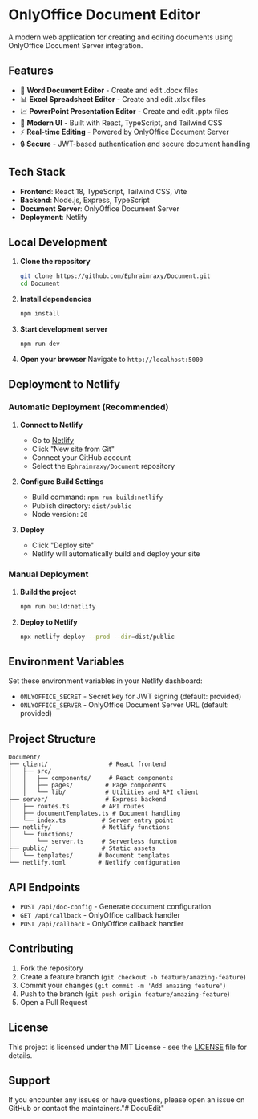 # OnlyOffice Document Editor

A modern web application for creating and editing documents using OnlyOffice Document Server integration.

## Features

- 📝 **Word Document Editor** - Create and edit .docx files
- 📊 **Excel Spreadsheet Editor** - Create and edit .xlsx files  
- 📈 **PowerPoint Presentation Editor** - Create and edit .pptx files
- 🎨 **Modern UI** - Built with React, TypeScript, and Tailwind CSS
- ⚡ **Real-time Editing** - Powered by OnlyOffice Document Server
- 🔒 **Secure** - JWT-based authentication and secure document handling

## Tech Stack

- **Frontend**: React 18, TypeScript, Tailwind CSS, Vite
- **Backend**: Node.js, Express, TypeScript
- **Document Server**: OnlyOffice Document Server
- **Deployment**: Netlify

## Local Development

1. **Clone the repository**
   ```bash
   git clone https://github.com/Ephraimraxy/Document.git
   cd Document
   ```

2. **Install dependencies**
   ```bash
   npm install
   ```

3. **Start development server**
   ```bash
   npm run dev
   ```

4. **Open your browser**
   Navigate to `http://localhost:5000`

## Deployment to Netlify

### Automatic Deployment (Recommended)

1. **Connect to Netlify**
   - Go to [Netlify](https://netlify.com)
   - Click "New site from Git"
   - Connect your GitHub account
   - Select the `Ephraimraxy/Document` repository

2. **Configure Build Settings**
   - Build command: `npm run build:netlify`
   - Publish directory: `dist/public`
   - Node version: `20`

3. **Deploy**
   - Click "Deploy site"
   - Netlify will automatically build and deploy your site

### Manual Deployment

1. **Build the project**
   ```bash
   npm run build:netlify
   ```

2. **Deploy to Netlify**
   ```bash
   npx netlify deploy --prod --dir=dist/public
   ```

## Environment Variables

Set these environment variables in your Netlify dashboard:

- `ONLYOFFICE_SECRET` - Secret key for JWT signing (default: provided)
- `ONLYOFFICE_SERVER` - OnlyOffice Document Server URL (default: provided)

## Project Structure

```
Document/
├── client/                 # React frontend
│   ├── src/
│   │   ├── components/     # React components
│   │   ├── pages/         # Page components
│   │   └── lib/           # Utilities and API client
├── server/                # Express backend
│   ├── routes.ts         # API routes
│   ├── documentTemplates.ts # Document handling
│   └── index.ts          # Server entry point
├── netlify/              # Netlify functions
│   └── functions/
│       └── server.ts     # Serverless function
├── public/               # Static assets
│   └── templates/       # Document templates
└── netlify.toml         # Netlify configuration
```

## API Endpoints

- `POST /api/doc-config` - Generate document configuration
- `GET /api/callback` - OnlyOffice callback handler
- `POST /api/callback` - OnlyOffice callback handler

## Contributing

1. Fork the repository
2. Create a feature branch (`git checkout -b feature/amazing-feature`)
3. Commit your changes (`git commit -m 'Add amazing feature'`)
4. Push to the branch (`git push origin feature/amazing-feature`)
5. Open a Pull Request

## License

This project is licensed under the MIT License - see the [LICENSE](LICENSE) file for details.

## Support

If you encounter any issues or have questions, please open an issue on GitHub or contact the maintainers."# DocuEdit" 
